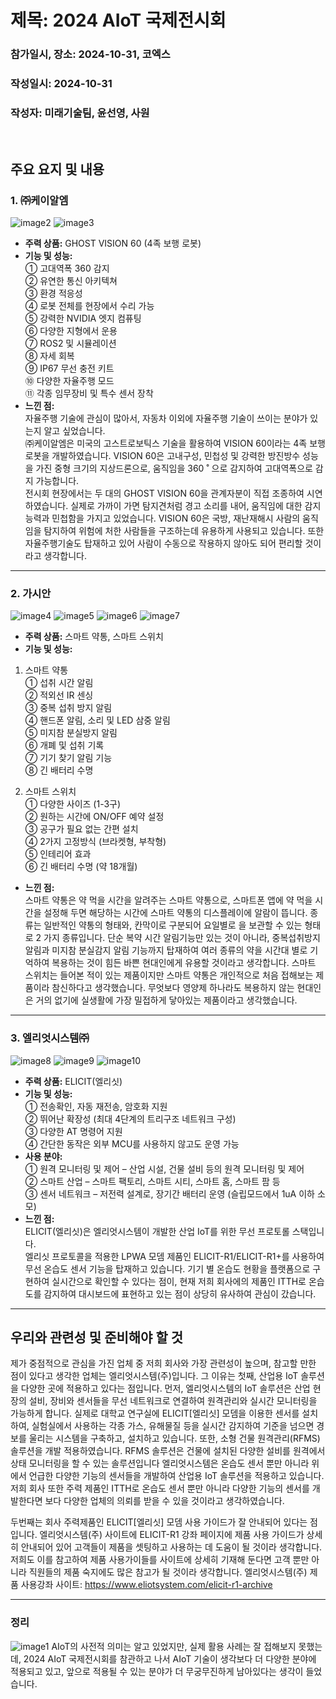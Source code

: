 # 제목: 2024 AIoT 국제전시회
### 참가일시, 장소: 2024-10-31, 코엑스

### 작성일시: 2024-10-31
### 작성자: 미래기술팀, 윤선영, 사원   
&nbsp;
&nbsp;

## 주요 요지 및 내용

### 1. ㈜케이알엠   
![image2](https://github.com/user-attachments/assets/791a8ba1-bc6c-4757-a453-0788d3443891)
![image3](https://github.com/user-attachments/assets/099a4e86-32ba-4507-a596-f43d32bcb0a2)
* **주력 상품:** GHOST VISION 60 (4족 보행 로봇)
* **기능 및 성능:**   
①	고대역폭 360 감지   
②	유연한 통신 아키텍쳐   
③	환경 적응성   
④	로봇 전체를 현장에서 수리 가능   
⑤	강력한 NVIDIA 엣지 컴퓨팅   
⑥	다양한 지형에서 운용   
⑦	ROS2 및 시뮬레이션   
⑧	자세 회복   
⑨	IP67 무선 충전 키트   
⑩	다양한 자율주행 모드   
⑪	각종 임무장비 및 특수 센서 장착   
* **느낀 점:**   
자율주행 기술에 관심이 많아서, 자동차 이외에 자율주행 기술이 쓰이는 분야가 있는지 알고 싶었습니다.    
㈜케이알엠은 미국의 고스트로보틱스 기술을 활용하여 VISION 60이라는 4족 보행 로봇을 개발하였습니다. VISION 60은 고내구성, 민첩성 및 강력한 방진방수 성능을 가진 중형 크기의 지상드론으로, 움직임을 360 ˚ 으로 감지하여 고대역폭으로 감지 가능합니다.  
전시회 현장에서는 두 대의 GHOST VISION 60을 관계자분이 직접 조종하여 시연하였습니다. 실제로 가까이 가면 탐지견처럼 경고 소리를 내어, 움직임에 대한 감지능력과 민첩함을 가지고 있었습니다. VISION 60은 국방, 재난재해시 사람의 움직임을 탐지하여 위험에 처한 사람들을 구조하는데 유용하게 사용되고 있습니다. 또한 자율주행기술도 탑재하고 있어 사람이 수동으로 작용하지 않아도 되어 편리할 것이라고 생각합니다.

* * *

### 2.	가시안
![image4](https://github.com/user-attachments/assets/9ccbc379-8b39-4387-8eee-8d7f616c390b)
![image5](https://github.com/user-attachments/assets/e257c7f5-6c69-4c5b-822a-82a4b2a2a5ba)
![image6](https://github.com/user-attachments/assets/0bdbf4c3-0abd-4a90-9a24-01861853ee87)
![image7](https://github.com/user-attachments/assets/9474f16b-5532-429e-be14-cfda7e8e9c4a)
* **주력 상품:** 스마트 약통, 스마트 스위치
* **기능 및 성능:**
1) 스마트 약통   
  ①	섭취 시간 알림   
  ②	적외선 IR 센싱   
  ③	중복 섭취 방지 알림   
  ④	핸드폰 알림, 소리 및 LED 삼중 알림   
  ⑤	미지참 분실방지 알림   
  ⑥	개폐 및 섭취 기록   
  ⑦	기기 찾기 알림 기능   
  ⑧	긴 배터리 수명

2) 스마트 스위치   
  ①	다양한 사이즈 (1-3구)  
  ②	원하는 시간에 ON/OFF 예약 설정   
  ③	공구가 필요 없는 간편 설치   
  ④	2가지 고정방식 (브라켓형, 부착형)  
  ⑤	인테리어 효과   
  ⑥	긴 배터리 수명 (약 18개월)
* **느낀 점:**   
스마트 약통은 약 먹을 시간을 알려주는 스마트 약통으로, 스마트폰 앱에 약 먹을 시간을 설정해 두면 해당하는 시간에 스마트 약통의 디스플레이에 알람이 뜹니다. 
종류는 일반적인 약통의 형태와, 칸막이로 구분되어 요일별로 을 보관할 수 있는 형태로 2 가지 종류입니다. 단순 복약 시간 알림기능만 있는 것이 아니라, 중복섭취방지알림과 미지참 분실감지 알림 기능까지 탑재하여 여러 종류의 약을 시간대 별로 기억하여 복용하는 것이 힘든 바쁜 현대인에게 유용할 것이라고 생각합니다.
스마트 스위치는 들어본 적이 있는 제품이지만 스마트 약통은 개인적으로 처음 접해보는 제품이라 참신하다고 생각했습니다. 무엇보다 영양제 하나라도 복용하지 않는 현대인은 거의 없기에 실생활에 가장 밀접하게 닿아있는 제품이라고 생각했습니다.

* * *

### 3. 엘리엇시스템㈜
![image8](https://github.com/user-attachments/assets/ff7e76c5-7dd5-4a92-a64a-16a499210225)
![image9](https://github.com/user-attachments/assets/1c9722c1-f431-4717-b91c-95b54f6ce69f)
![image10](https://github.com/user-attachments/assets/0a828662-6935-4790-ad02-23f4b703c68e)
* **주력 상품:** ELICIT(엘리싯)
* **기능 및 성능:**   
①	전송확인, 자동 재전송, 암호화 지원   
②	뛰어난 확장성 (최대 4단계의 트리구조 네트워크 구성)   
③	다양한 AT 명령어 지원   
④	간단한 동작은 외부 MCU를 사용하지 않고도 운영 가능    
* **사용 분야:**   
①	원격 모니터링 및 제어 – 산업 시설, 건물 설비 등의 원격 모니터링 및 제어   
②	스마트 산업 – 스마트 팩토리, 스마트 시티, 스마트 홈, 스마트 팜 등   
③	센서 네트워크 – 저전력 설계로, 장기간 배터리 운영 (슬립모드에서 1uA 이하 소모)   
* **느낀 점:**   
ELICIT(엘리싯)은 엘리엇시스템이 개발한 산업 IoT를 위한 무선 프로토롤 스택입니다.   
엘리싯 프로토콜을 적용한 LPWA 모뎀 제품인 ELICIT-R1/ELICIT-R1+를 사용하여 무선 온습도 센서 기능을 탑재하고 있습니다. 기기 별 온습도 현황을 플랫폼으로 구현하여 실시간으로 확인할 수 있다는 점이, 현재 저희 회사에의 제품인 ITTH로 온습도를 감지하여 대시보드에 표현하고 있는 점이 상당히 유사하여 관심이 갔습니다.

* * *

## 우리와 관련성 및 준비해야 할 것
제가 중점적으로 관심을 가진 업체 중 저희 회사와 가장 관련성이 높으며, 참고할 만한 점이 있다고 생각한 업체는 엘리엇시스템(주)입니다.
그 이유는 첫째, 산업용 IoT 솔루션을 다양한 곳에 적용하고 있다는 점입니다.
먼저, 엘리엇시스템의 IoT 솔루션은 산업 현장의 설비, 장비와 센서들을 무선 네트워크로 연결하여 원격관리와 실시간 모니터링을 가능하게 합니다. 
실제로 대학교 연구실에 ELICIT[엘리싯] 모뎀을 이용한 센서를 설치하여, 실험실에서 사용하는 각종 가스, 유해물질 등을 실시간 감지하여 기준을 넘으면 경보를 울리는 시스템을 구축하고, 설치하고 있습니다.
또한, 소형 건물 원격관리(RFMS) 솔루션을 개발 적용하였습니다. RFMS 솔루션은 건물에 설치된 다양한 설비를 원격에서 상태 모니터링을 할 수 있는 솔루션입니다
엘리엇시스템은 온습도 센서 뿐만 아니라 위에서 언급한 다양한 기능의 센서들을 개발하여 산업용 IoT 솔루션을 적용하고 있습니다. 
저희 회사 또한 주력 제품인 ITTH로 온습도 센서 뿐만 아니라 다양한 기능의 센서를 개발한다면 보다 다양한 업체의 의뢰를 받을 수 있을 것이라고 생각하였습니다.

두번째는 회사 주력제품인 ELICIT[엘리싯] 모뎀 사용 가이드가 잘 안내되어 있다는 점입니다.
엘리엇시스템(주) 사이트에 ELICIT-R1 강좌 페이지에 제품 사용 가이드가 상세히 안내되어 있어 고객들이 제품을 셋팅하고 사용하는 데 도움이 될 것이라 생각합니다.
저희도 이를 참고하여 제품 사용가이들를 사이트에 상세히 기재해 둔다면 고객 뿐만 아니라 직원들의 제품 숙지에도 많은 참고가 될 것이라 생각합니다.
엘리엇시스템(주) 제품 사용강좌 사이트: https://www.eliotsystem.com/elicit-r1-archive


* * *

### 정리
![image1](https://github.com/user-attachments/assets/7497f317-ca0c-4b59-82a9-c8b8de6add0f)
AIoT의 사전적 의미는 알고 있었지만, 실제 활용 사례는 잘 접해보지 못했는데, 2024 AIoT 국제전시회를 참관하고 나서 AIoT 기술이 생각보다 더 다양한 분야에 적용되고 있고, 앞으로 적용될 수 있는 분야가 더 무궁무진하게 남아있다는 생각이 들었습니다.


